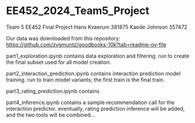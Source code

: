 # EE452_2024_Team5_Project
Team 5 EE452 Final Project
Hans Kvaerum 381875
Kaede Johnson 357472

Our data was downloaded from this repository: https://github.com/zygmuntz/goodbooks-10k?tab=readme-ov-file

part1_exploration.ipynb contains data exploration and filtering. run to create the final subset used for all model creation.

part2_interaction_prediction.ipynb contains interaction prediction model training. run to train model variants; the first train is the final train.

part3_rating_prediction.ipynb contains 

part4_inference.ipynb contains a sample recommendation call for the interaction predictor. eventually, rating prediction inference will be added, and the two tools will be combined...
